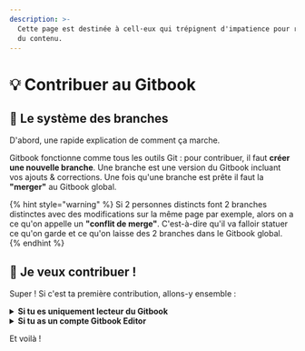 ```yaml
---
description: >-
  Cette page est destinée à cell·eux qui trépignent d'impatience pour rajouter
  du contenu.
---
```


# 💡 Contribuer au Gitbook

## 🌿 Le système des branches&#x20;

D'abord, une rapide explication de comment ça marche.

Gitbook fonctionne comme tous les outils Git : pour contribuer, il faut **créer une nouvelle branche**. Une branche est une version du Gitbook incluant vos ajouts & corrections. Une fois qu'une branche est prête il faut la **"merger"** au Gitbook global.&#x20;

{% hint style="warning" %}
Si 2 personnes distincts font 2 branches distinctes avec des modifications sur la même page par exemple, alors on a ce qu'on appelle un **"conflit de merge"**. C'est-à-dire qu'il va falloir statuer ce qu'on garde et ce qu'on laisse des 2 branches dans le Gitbook global.
{% endhint %}

## 💪 Je veux contribuer !

Super ! Si c'est ta première contribution, allons-y ensemble :&#x20;

<details>

<summary><strong>Si tu es uniquement lecteur du Gitbook</strong></summary>

1. **Rédige ton ajout / ta modification** dans un document Word ou dans un message Discord _(en fonction de la longueur)_
2. **Partages ton document / ton message** dans le canal Discord _<mark style="background-color:yellow;">💡-contribution-gitbook</mark>_
3. Un éditeur Gitbook se chargera d'ajouter rapidement ton ajout au Gitbook :relaxed:

</details>

<details>

<summary><strong>Si tu as un compte Gitbook Editor</strong></summary>

1. **Crée une nouvelle branche** en cliquant sur \
   ![](<../.gitbook/assets/Capture d’écran 2022-05-25 à 14.54.35 (1).png>)
2. Pour qu'on s'y retrouve dans les branches, donne lui un nom qui décrit ce que tu ajoutes.\
   ![](<../.gitbook/assets/Capture d’écran 2022-05-25 à 14.29.24.png>)\
   <mark style="color:blue;">ℹ️ C'est plus propre de faire : 1 branche = 1 sujet</mark> \
   _<mark style="color:blue;">(Ex: 1 branche "UI Colors", 1 branche "Nouveau livre produit"...)</mark>_
3. Tu peux maintenant éditer ce que tu veux sur les pages que tu veux en toute sécurité :smile:\
   <mark style="color:blue;">ℹ️ Tout ce que tu fais est enregistré en live, et si tu quitte et que tu reviens, tu peux retrouver ta branche en cliquant sur</mark> <mark style="color:blue;"></mark><mark style="color:blue;">**"Change Requests"**</mark><mark style="color:blue;">.</mark>
4. Une fois que c'est bon, clique sur la flèche à côté du bouton **Merge**, et sélectionne **Submit for review**. Quelqu'un se chargera alors rapidement d'approuver ta branche.

</details>

Et voilà !
